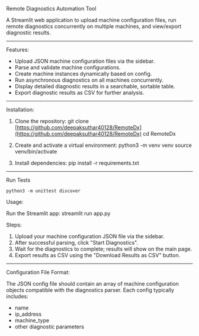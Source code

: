 Remote Diagnostics Automation Tool

A Streamlit web application to upload machine configuration files, run remote diagnostics concurrently on multiple machines, and view/export diagnostic results.

---

Features:

- Upload JSON machine configuration files via the sidebar.
- Parse and validate machine configurations.
- Create machine instances dynamically based on config.
- Run asynchronous diagnostics on all machines concurrently.
- Display detailed diagnostic results in a searchable, sortable table.
- Export diagnostic results as CSV for further analysis.

---

Installation:

1. Clone the repository:
   git clone [https://github.com/deepaksuthar40128/RemoteDx](https://github.com/deepaksuthar40128/RemoteDx)
   cd RemoteDx

2. Create and activate a virtual environment:
   python3 -m venv venv
   source venv/bin/activate

3. Install dependencies:
   pip install -r requirements.txt

---

Run Tests

```
python3 -m unittest discover
```

Usage:

Run the Streamlit app:
   streamlit run app.py

Steps:
1. Upload your machine configuration JSON file via the sidebar.
2. After successful parsing, click "Start Diagnostics".
3. Wait for the diagnostics to complete; results will show on the main page.
4. Export results as CSV using the "Download Results as CSV" button.

---

Configuration File Format:

The JSON config file should contain an array of machine configuration objects compatible with the diagnostics parser. Each config typically includes:
- name
- ip_address
- machine_type
- other diagnostic parameters
